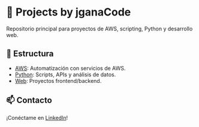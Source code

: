 # 🚀 Projects by jganaCode

Repositorio principal para proyectos de AWS, scripting, Python y desarrollo web.

## 📂 Estructura
- [AWS](/AWS): Automatización con servicios de AWS.
- [Python](/python): Scripts, APIs y análisis de datos.
- [Web](/web): Proyectos frontend/backend.

## 📫 Contacto
¡Conéctame en [LinkedIn]([https://www.linkedin.com/in/josegana](https://www.linkedin.com/in/josegana/))!
